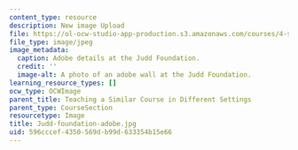 ```yaml
---
content_type: resource
description: New image Upload
file: https://ol-ocw-studio-app-production.s3.amazonaws.com/courses/4-s67-landscape-experience-seminar-in-land-art-fall-2016/596cccef4350569db99d633354b15e66_Judd-foundation-adobe.jpg
file_type: image/jpeg
image_metadata:
  caption: Adobe details at the Judd Foundation.
  credit: ''
  image-alt: A photo of an adobe wall at the Judd Foundation.
learning_resource_types: []
ocw_type: OCWImage
parent_title: Teaching a Similar Course in Different Settings
parent_type: CourseSection
resourcetype: Image
title: Judd-foundation-adobe.jpg
uid: 596cccef-4350-569d-b99d-633354b15e66
---
```

